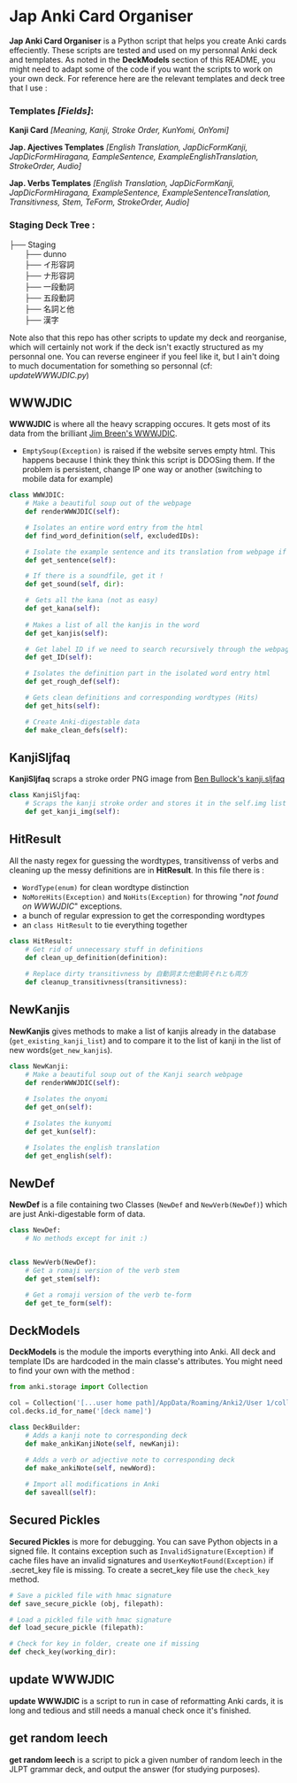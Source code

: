 # Jap Anki Card Organiser

**Jap Anki Card Organiser** is a Python script that helps you create Anki cards effeciently.
These scripts are tested and used on my personnal Anki deck and templates. As noted in the **DeckModels** section of this README, you might need to adapt some of the code if you want the scripts to work on your own deck. For reference here are the relevant templates and deck tree that I use :

### Templates *[Fields]*:

**Kanji Card** *[Meaning, Kanji, Stroke Order, KunYomi, OnYomi]*

**Jap. Ajectives Templates** *[English Translation, JapDicFormKanji, JapDicFormHiragana, EampleSentence, ExampleEnglishTranslation, StrokeOrder, Audio]*

**Jap. Verbs Templates** *[English Translation, JapDicFormKanji, JapDicFormHiragana, ExampleSentence, ExampleSentenceTranslation, Transitivness, Stem, TeForm, StrokeOrder, Audio]*


### Staging Deck Tree : 
├── Staging\
&ensp;&ensp;&ensp;&ensp;├── dunno\
&ensp;&ensp;&ensp;&ensp;├── イ形容詞\
&ensp;&ensp;&ensp;&ensp;├── ナ形容詞\
&ensp;&ensp;&ensp;&ensp;├── 一段動詞\
&ensp;&ensp;&ensp;&ensp;├── 五段動詞\
&ensp;&ensp;&ensp;&ensp;├── 名詞と他\
&ensp;&ensp;&ensp;&ensp;├── 漢字


Note also that this repo has other scripts to update my deck and reorganise, which will certainly not work if the deck isn't exactly structured as my personnal one. You can reverse engineer if you feel like it, but I ain't doing to much documentation for something so personnal (cf: *updateWWWJDIC.py*)


## WWWJDIC

**WWWJDIC** is where all the heavy scrapping occures. It gets most of its data from the brilliant [Jim Breen's WWWJDIC](https://www.edrdg.org/cgi-bin/wwwjdic/wwwjdic?1C).

- `EmptySoup(Exception)` is raised if the website serves empty html. This happens because I think they think this script is DDOSing them. If the problem is persistent, change IP one way or another (switching to mobile data for example)

```python
class WWWJDIC:
    # Make a beautiful soup out of the webpage
    def renderWWWJDIC(self):

    # Isolates an entire word entry from the html
    def find_word_definition(self, excludedIDs):

    # Isolate the example sentence and its translation from webpage if any
    def get_sentence(self):

    # If there is a soundfile, get it !
    def get_sound(self, dir):

    #　Gets all the kana (not as easy)
    def get_kana(self):
          
    # Makes a list of all the kanjis in the word
    def get_kanjis(self):

    #　Get label ID if we need to search recursively through the webpage (needs more testing)
    def get_ID(self):

    # Isolates the definition part in the isolated word entry html
    def get_rough_def(self):

    # Gets clean definitions and corresponding wordtypes (Hits)
    def get_hits(self):

    # Create Anki-digestable data
    def make_clean_defs(self):
```

## KanjiSljfaq

**KanjiSljfaq** scraps a stroke order PNG image from [Ben Bullock's kanji.sljfaq](https://kanji.sljfaq.org/kanjivg.html)

```python
class KanjiSljfaq:
    # Scraps the kanji stroke order and stores it in the self.img list
    def get_kanji_img(self):
```

## HitResult

All the nasty regex for guessing the wordtypes, transitivenss of verbs and cleaning up the messy definitions are in **HitResult**.
In this file there is :

- `WordType(enum)` for clean wordtype distinction
- `NoMoreHits(Exception)` and `NoHits(Exception)` for throwing "*not found on WWWJDIC*" exceptions.
- a bunch of regular expression to get the corresponding wordtypes
- an `class HitResult` to tie everything together

```python
class HitResult:
    # Get rid of unnecessary stuff in definitions
    def clean_up_definition(definition):
    
    # Replace dirty transitivness by 自動詞また他動詞それとも両方
    def cleanup_transitivness(transitivness):
```

## NewKanjis

**NewKanjis** gives methods to make a list of kanjis already in the database (`get_existing_kanji_list`) and to compare it to the list of kanji in the list of new words(`get_new_kanjis`).

```python
class NewKanji:
    # Make a beautiful soup out of the Kanji search webpage
    def renderWWWJDIC(self):
    
    # Isolates the onyomi
    def get_on(self):

    # Isolates the kunyomi
    def get_kun(self):

    # Isolates the english translation
    def get_english(self):
```

## NewDef

**NewDef** is a file containing two Classes (`NewDef` and `NewVerb(NewDef)`) which are just Anki-digestable form of data.

```python
class NewDef:
    # No methods except for init :)


class NewVerb(NewDef):
    # Get a romaji version of the verb stem
    def get_stem(self):

    # Get a romaji version of the verb te-form
    def get_te_form(self):
```

## DeckModels

**DeckModels** is the module the imports everything into Anki. All deck and template IDs are hardcoded in the main classe's attributes. You might need to find your own with the method :

```python
from anki.storage import Collection

col = Collection('[...user home path]/AppData/Roaming/Anki2/User 1/collection.anki2')
col.decks.id_for_name('[deck name]')
```

```python
class DeckBuilder:
    # Adds a kanji note to corresponding deck
    def make_ankiKanjiNote(self, newKanji):

    # Adds a verb or adjective note to corresponding deck
    def make_ankiNote(self, newWord):
    
    # Import all modifications in Anki
    def saveall(self):
```

## Secured Pickles

**Secured Pickles** is more for debugging. You can save Python objects in a signed file. It contains exception such as `InvalidSignature(Exception)` if cache files have an invalid signatures and `UserKeyNotFound(Exception)` if .secret_key file is missing. To create a secret_key file use the `check_key` method.

```python
# Save a pickled file with hmac signature
def save_secure_pickle (obj, filepath):

# Load a pickled file with hmac signature
def load_secure_pickle (filepath):

# Check for key in folder, create one if missing
def check_key(working_dir):
```

## update WWWJDIC

**update WWWJDIC** is a script to run in case of reformatting Anki cards, it is long and tedious and still needs a manual check once it's finished.



## get random leech

**get random leech** is a script to pick a given number of random leech in the JLPT grammar deck, and output the answer (for studying purposes).